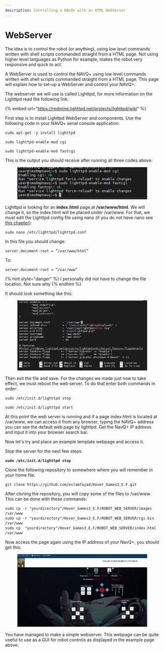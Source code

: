 ```yaml
---
description: Controlling a NAVQ+ with an HTML WebServer
---
```


# WebServer

The idea is to control the robot (or anything), using low level commands written with shell scripts commanded straight from a HTML page. Not using higher level languages as Python for example, makes the robot very responsive and quick to act.

A WebServer is used to control the NAVQ+ using low level commands written with shell scripts commanded straight from a HTML page. This page will explain how to set-up a WebServer and control your NAVQ+.

The webserver we will use is called Lighttpd, for more information on the Lighttpd read the following link:

{% embed url="https://redmine.lighttpd.net/projects/lighttpd/wiki" %}

First step is to install Lighttpd WebServer and components. Use the following code in your NAVQ+ serial console application:

```
sudo apt-get -y install lighttpd
```

```
sudo lighttpd-enable-mod cgi
```

```
sudo lighttpd-enable-mod fastcgi
```

This is the output you should receive after running all three codes above:

<figure><img src="../../.gitbook/assets/image (6).png" alt=""><figcaption></figcaption></figure>

Lighttpd is looking for an **index.html** page at **/var/www/html**. We will change it, so the index.html will be placed under /var/www. For that, we must edit the Lighttpd config file using nano (if you do not have nano see [this chapter](extra-content-draft.md#install-nano)):

```
sudo nano /etc/lighttpd/lighttpd.conf
```

In this file you should change:

```
server.document-root = “/var/www/html”
```

To:

```
server.document-root = “/var/www”
```

{% hint style="danger" %}
I personally did not have to change the file location. Not sure why
{% endhint %}

It should look something like this:

<figure><img src="../../.gitbook/assets/image (17).png" alt=""><figcaption></figcaption></figure>

Then exit the file and save. For the changes we made just now to take effect, we must reboot the web server. To do that enter both commands in order:

```
sudo /etc/init.d/lighttpd stop
```

```
sudo /etc/init.d/lighttpd start
```

At this point the web server is running and if a page index.html is located at /var/www, we can access it from any browser, typing the NAVQ+ address you can see the default web page by lighttpd. Get the NavQ+ IP address and input it into your browser search bar. &#x20;

Now let's try and place an example template webpage and access it.&#x20;

Stop the server for the next few steps.

<pre><code><strong>sudo /etc/init.d/lighttpd stop
</strong></code></pre>

Clone the following repository to somewhere where you will remember in your home file.&#x20;

```
git clone https://github.com/eslamfayad/Hover_Games3_E.F.git
```

After cloning the repository, you will copy some of the files to /var/www. This can be done with these commands:

```
sudo cp -r "yourdirectory"/Hover_Games3_E.F/ROBOT_WEB_SERVER/images /var/www
sudo cp -r "yourdirectory"/Hover_Games3_E.F/ROBOT_WEB_SERVER/cgi-bin /var/www
sudo cp  "yourdirectory"/Hover_Games3_E.F/ROBOT_WEB_SERVER/index.html /var/www
```

Now access the page again using the IP address of your NavQ+, you should get this:

<figure><img src="../../.gitbook/assets/image (9).png" alt=""><figcaption></figcaption></figure>

You have managed to make a simple webserver. This webpage can be quite useful to use as a GUI for robot controls as displayed in the example page above.&#x20;
